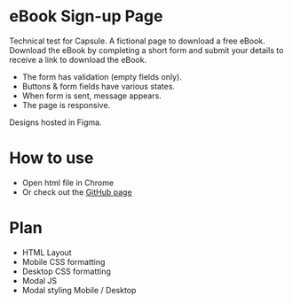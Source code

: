 # eBook Sign-up Page

Technical test for Capsule. A fictional page to download a free eBook. Download the eBook by completing a short form and submit your
details to receive a link to download the eBook.

- The form has validation (empty fields only).
- Buttons & form fields have various states.
- When form is sent, message appears.
- The page is responsive.

Designs hosted in Figma.

# How to use

- Open html file in Chrome
- Or check out the [GitHub page](https://elenastagg.github.io/ebook-signup-page/)

# Plan

- HTML Layout
- Mobile CSS formatting
- Desktop CSS formatting
- Modal JS
- Modal styling Mobile / Desktop
